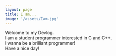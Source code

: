 ```yaml
---
layout: page
title: I am...
image: '/assets/Iam.jpg'
---
```


Welcome to my Devlog.    
I am a student programmer interested in C and C++.     
I wanna be a brilliant programmer!      
Have a nice day! 
